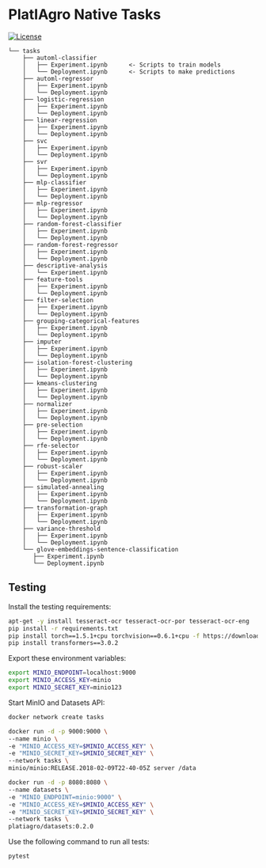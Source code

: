 # PlatIAgro Native Tasks

[![License](https://img.shields.io/badge/License-Apache%202.0-blue.svg)](https://opensource.org/licenses/Apache-2.0)

    └── tasks
        ├── automl-classifier
        │   ├── Experiment.ipynb      <- Scripts to train models
        │   └── Deployment.ipynb      <- Scripts to make predictions
        ├── automl-regressor
        │   ├── Experiment.ipynb
        │   └── Deployment.ipynb
        ├── logistic-regression
        │   ├── Experiment.ipynb
        │   └── Deployment.ipynb
        ├── linear-regression
        │   ├── Experiment.ipynb
        │   └── Deployment.ipynb
        ├── svc
        │   ├── Experiment.ipynb
        │   └── Deployment.ipynb
        ├── svr
        │   ├── Experiment.ipynb
        │   └── Deployment.ipynb
        ├── mlp-classifier
        │   ├── Experiment.ipynb
        │   └── Deployment.ipynb
        ├── mlp-regressor
        │   ├── Experiment.ipynb
        │   └── Deployment.ipynb
        ├── random-forest-classifier
        │   ├── Experiment.ipynb
        │   └── Deployment.ipynb
        ├── random-forest-regressor
        │   ├── Experiment.ipynb
        │   └── Deployment.ipynb
        ├── descriptive-analysis
        │   └── Experiment.ipynb
        ├── feature-tools
        │   ├── Experiment.ipynb
        │   └── Deployment.ipynb
        ├── filter-selection
        │   ├── Experiment.ipynb
        │   └── Deployment.ipynb
        ├── grouping-categorical-features
        │   ├── Experiment.ipynb
        │   └── Deployment.ipynb
        ├── imputer
        │   ├── Experiment.ipynb
        │   └── Deployment.ipynb
        ├── isolation-forest-clustering
        │   ├── Experiment.ipynb
        │   └── Deployment.ipynb
        ├── kmeans-clustering
        │   ├── Experiment.ipynb
        │   └── Deployment.ipynb
        ├── normalizer
        │   ├── Experiment.ipynb
        │   └── Deployment.ipynb
        ├── pre-selection
        │   ├── Experiment.ipynb
        │   └── Deployment.ipynb
        ├── rfe-selector
        │   ├── Experiment.ipynb
        │   └── Deployment.ipynb
        ├── robust-scaler
        │   ├── Experiment.ipynb
        │   └── Deployment.ipynb
        ├── simulated-annealing
        │   ├── Experiment.ipynb
        │   └── Deployment.ipynb
        ├── transformation-graph
        │   ├── Experiment.ipynb
        │   └── Deployment.ipynb
        ├── variance-threshold
        │   ├── Experiment.ipynb
        │   └── Deployment.ipynb
        └── glove-embeddings-sentence-classification
           ├── Experiment.ipynb
           └── Deployment.ipynb

## Testing

Install the testing requirements:

```bash
apt-get -y install tesseract-ocr tesseract-ocr-por tesseract-ocr-eng
pip install -r requirements.txt
pip install torch==1.5.1+cpu torchvision==0.6.1+cpu -f https://download.pytorch.org/whl/torch_stable.html
pip install transformers==3.0.2
```

Export these environment variables:

```bash
export MINIO_ENDPOINT=localhost:9000
export MINIO_ACCESS_KEY=minio
export MINIO_SECRET_KEY=minio123
```

Start MinIO and Datasets API:

```bash
docker network create tasks
```

```bash
docker run -d -p 9000:9000 \
--name minio \
-e "MINIO_ACCESS_KEY=$MINIO_ACCESS_KEY" \
-e "MINIO_SECRET_KEY=$MINIO_SECRET_KEY" \
--network tasks \
minio/minio:RELEASE.2018-02-09T22-40-05Z server /data
```

```bash
docker run -d -p 8080:8080 \
--name datasets \
-e "MINIO_ENDPOINT=minio:9000" \
-e "MINIO_ACCESS_KEY=$MINIO_ACCESS_KEY" \
-e "MINIO_SECRET_KEY=$MINIO_SECRET_KEY" \
--network tasks \
platiagro/datasets:0.2.0
```

Use the following command to run all tests:

```bash
pytest
```
